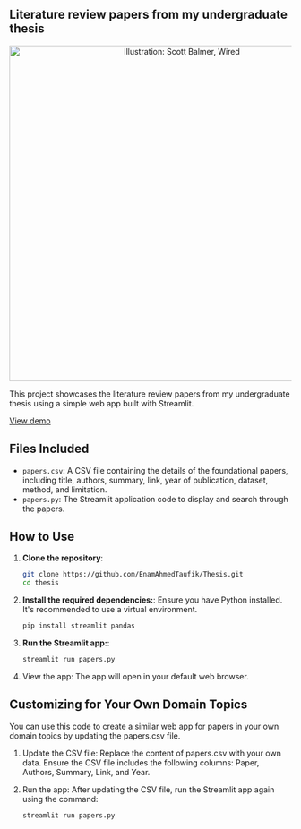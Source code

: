 ## Literature review papers from my undergraduate thesis
<p align="center">
    <img src="https://media.wired.com/photos/63a11855a12918bc073554af/master/pass/02_Mind-your-language.jpg" alt="Illustration: Scott Balmer, Wired" width="600"/>
</p>

This project showcases the literature review papers from my undergraduate thesis using a simple web app built with Streamlit.

[View demo](https://communalviolence.streamlit.app/)

## Files Included
- `papers.csv`: A CSV file containing the details of the foundational papers, including title, authors, summary, link, year of publication, dataset, method, and limitation.
- `papers.py`: The Streamlit application code to display and search through the papers.

## How to Use

1. **Clone the repository**:
   ```bash
   git clone https://github.com/EnamAhmedTaufik/Thesis.git
   cd thesis

2. **Install the required dependencies:**:
   Ensure you have Python installed. It's recommended to use a virtual environment.
   ```bash
   pip install streamlit pandas
   
3. **Run the Streamlit app:**:
   ```bash
   streamlit run papers.py

4. View the app:
   The app will open in your default web browser.
   
## Customizing for Your Own Domain Topics

You can use this code to create a similar web app for papers in your own domain topics by updating the papers.csv file.

1. Update the CSV file:
Replace the content of papers.csv with your own data. Ensure the CSV file includes the following columns: Paper, Authors, Summary, Link, and Year.

2. Run the app:
After updating the CSV file, run the Streamlit app again using the command:
   ```bash
   streamlit run papers.py

